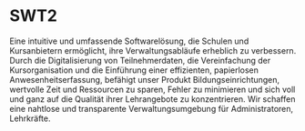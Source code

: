 # SWT2
Eine intuitive und umfassende Softwarelösung, die Schulen und Kursanbietern ermöglicht, ihre Verwaltungsabläufe erheblich zu verbessern. Durch die Digitalisierung von Teilnehmerdaten, die Vereinfachung der Kursorganisation und die Einführung einer effizienten, papierlosen Anwesenheitserfassung, befähigt unser Produkt Bildungseinrichtungen, wertvolle Zeit und Ressourcen zu sparen, Fehler zu minimieren und sich voll und ganz auf die Qualität ihrer Lehrangebote zu konzentrieren. Wir schaffen eine nahtlose und transparente Verwaltungsumgebung für Administratoren, Lehrkräfte. 
